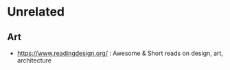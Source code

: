 Unrelated
=========

## Art

- https://www.readingdesign.org/ : Awesome & Short reads on design, art, architecture
